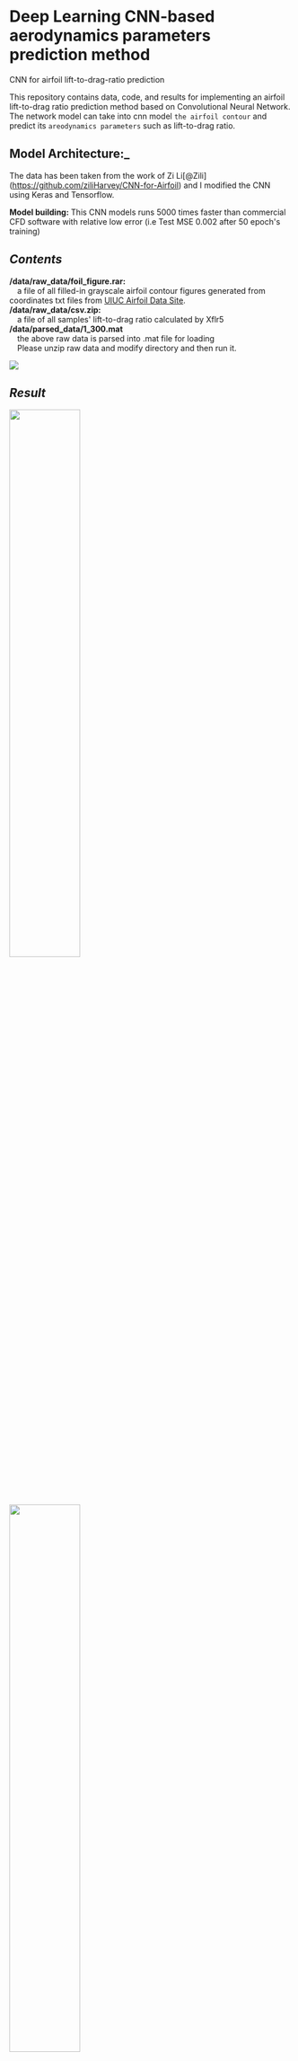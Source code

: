 # Deep Learning CNN-based aerodynamics parameters prediction method
CNN for airfoil lift-to-drag-ratio prediction

This repository contains data, code, and results for implementing an airfoil lift-to-drag ratio prediction method based on Convolutional Neural Network. The network model can take into cnn model `the airfoil contour` and predict its `areodynamics parameters` such as lift-to-drag ratio.  
## Model Architecture:_   
The data has been taken from the work of Zi Li[@Zili] (https://github.com/ziliHarvey/CNN-for-Airfoil) and I modified the CNN using Keras and Tensorflow. 

**Model building:**   This CNN models runs 5000 times faster than commercial CFD software with relative low error (i.e Test MSE 0.002 after 50 epoch's training)


## _Contents_  
**/data/raw_data/foil_figure.rar:**   
&emsp;a file of all filled-in grayscale airfoil contour figures generated from coordinates txt files from [UIUC Airfoil Data Site](https://m-selig.ae.illinois.edu/ads/coord_database.html).  
**/data/raw_data/csv.zip:**  
&emsp;a file of all samples' lift-to-drag ratio calculated by Xflr5
**/data/parsed_data/1_300.mat**  
&emsp;the above raw data is parsed into .mat file for loading  
&emsp;Please unzip raw data and modify directory and then run it.   


 <img src="https://github.com/ziliHarvey/CNN--based-aerodynamics-parameters-prediction-method/raw/master/cnn.png">

## _Result_
 <p align="left">
 <img src="https://github.com/vishnu1710/Airfoil_Lift-Drag_Prediction_DL_CNN/tree/main/img/error.png" width="50%" height="50%">
 <img src="https://github.com/vishnu1710/Airfoil_Lift-Drag_Prediction_DL_CNN/tree/main/img/error_2.png" width="50%" height="50%">
 <img src="https://github.com/vishnu1710/Airfoil_Lift-Drag_Prediction_DL_CNN/tree/main/img/download.png" width="50%" height="50%">
 </p>

## _Licence_  
The source code is released under MIT Licence.  

